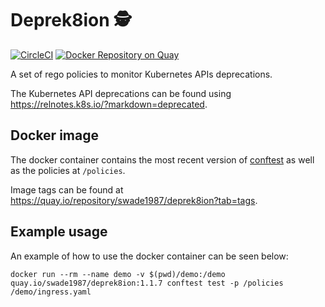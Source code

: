 # Deprek8ion 🕵️‍

[![CircleCI](https://circleci.com/gh/swade1987/deprek8ion.svg?style=svg)](https://circleci.com/gh/swade1987/deprek8ion)
[![Docker Repository on Quay](https://quay.io/repository/swade1987/deprek8ion/status "Docker Repository on Quay")](https://quay.io/repository/swade1987/deprek8ion)

A set of rego policies to monitor Kubernetes APIs deprecations.

The Kubernetes API deprecations can be found using https://relnotes.k8s.io/?markdown=deprecated.

## Docker image
The docker container contains the most recent version of [conftest](https://github.com/instrumenta/conftest) as well as the policies at `/policies`.

Image tags can be found at https://quay.io/repository/swade1987/deprek8ion?tab=tags. 

## Example usage

An example of how to use the docker container can be seen below:

```
docker run --rm --name demo -v $(pwd)/demo:/demo quay.io/swade1987/deprek8ion:1.1.7 conftest test -p /policies /demo/ingress.yaml
```